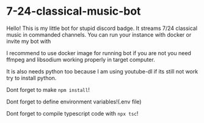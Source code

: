 # 7-24-classical-music-bot

Hello! This is my little bot for stupid discord badge. It streams 7/24 classical music in commanded channels. You can run your instance with docker or invite my bot with	

I recommend to use docker image for running bot if you are not you need ffmpeg and libsodium working properly in target computer.

It is also needs python too because I am using youtube-dl if its still not work try to install python.

Dont forget to make `npm install`!

Dont forget to define environment variables!(.env file)

Dont forget to compile typescript code with `npx tsc`!
